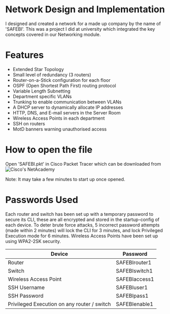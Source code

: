 # Network Design and Implementation
I designed and created a network for a made up company by the name of 'SAFEBI'.
This was a project I did at university which integrated the key concepts covered in our Networking module.

# Features
- Extended Star Topology
- Small level of redundancy (3 routers)
- Router-on-a-Stick configuration for each floor
- OSPF (Open Shortest Path First) routing protocol
- Variable Length Subnetting
- Department specific VLANs
- Trunking to enable communication between VLANs
- A DHCP server to dynamically allocate IP addresses
- HTTP, DNS, and E-mail servers in the Server Room
- Wireless Access Points in each department
- SSH on routers
- MotD banners warning unauthorised access

# How to open the file
Open 'SAFEBI.pkt' in Cisco Packet Tracer
which can be downloaded from ![Cisco's NetAcademy](https://www.netacad.com/cisco-packet-tracer)

Note: It may take a few minutes to start up once opened.

# Passwords Used
Each router and switch has been set up with a temporary password to secure its CLI, these are all encrypted and stored in the startup-config of each device.
To deter brute force attacks, 5 incorrect password attempts (made within 2 minutes) will lock the CLI for 3 minutes, and lock Privileged Execution mode for 6 minutes.
Wireless Access Points have been set up using WPA2-2SK security.

| Device | Password |
| ------------- | ------------- |
| Router  | SAFEBIrouter1  |
| Switch  | SAFEBIswitch1  |
| Wireless Access Point  | SAFEBIaccess1  |
| SSH Username | SAFEBIuser1 |
| SSH Password | SAFEBIpass1 |
| Privileged Execution on any router / switch | SAFEBIenable1  |
